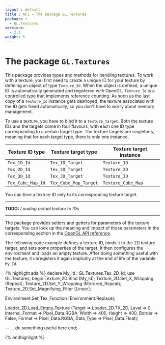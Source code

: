 ```yaml
---
layout : default
title : API - The package GL.Textures
packages :
  - GL.Textures
versions:
  - 2.1
weight: 5
---
```


# The package `GL.Textures`

This package provides types and methods for handling textures. To work with a
texture, you first need to create a unique ID for your texture by defining an object
of type `Texture_Id`. When the object is defined, a unique ID is automatically
generated and registered with OpenGL. `Texture_Id` is a controlled type that
implements reference counting. As soon as the last copy of a `Texture_Id` instance
gets destroyed, the texture associated with the ID gets freed automatically, so you
don't have to worry about memory management.

To use a texture, you have to bind it to a `Texture_Target`. Both the texture IDs
and the targets come in four flavours, with each one ID type corresponding to a
certain target type. The texture targets are singletons, meaning that for each 
target type, there is only one instance.

<table>
   <thead>
      <tr>
         <th>Texture ID type</th>
         <th>Texture target type</th>
         <th>Texture target instance</th>
      </tr>
   </thead>
   <tbody>
      <tr>
         <td><code>Tex_1D_Id</code></td>
         <td><code>Tex_1D_Target</code></td>
         <td><code>Texture_1D</code></td>
      </tr>
      <tr>
         <td><code>Tex_2D_Id</code></td>
         <td><code>Tex_2D_Target</code></td>
         <td><code>Texture_2D</code></td>
      </tr>
      <tr>
         <td><code>Tex_3D_Id</code></td>
         <td><code>Tex_3D_Target</code></td>
         <td><code>Texture_3D</code></td>
      </tr>
      <tr>
         <td><code>Tex_Cube_Map_Id</code></td>
         <td><code>Tex_Cube_Map_Target</code></td>
         <td><code>Texture_Cube_Map</code></td>
      </tr>
   </tbody>
</table>

You can `Bind` a texture ID only to its corresponding texture target.

- - -

**TODO:** _Loading actual texture to IDs_

- - -

The package provides setters and getters for parameters of the texture targets.
You can look up the meaning and impact of those parameters in the corresponding
section in the [OpenGL API reference](http://www.opengl.org/sdk/docs/man/xhtml/glTexParameter.xml).

The following code example defines a texture ID, binds it to the 2D texture target,
and sets some properties of the target. It then configures the environment and
loads an empty texture. After doing something useful with the texture,
it unregisters it again implicitly at the end of life of the variable `My_Id`.

{% highlight ada %}
declare
   My_Id : GL.Textures.Tex_2D_Id;
   use GL.Textures;
begin
   Texture_2D.Bind (My_Id);
   Texture_2D.Set_X_Wrapping (Repeat);
   Texture_2D.Set_Y_Wrapping (Mirrored_Repeat);
   Texture_2D.Set_Magnifying_Filter (Linear);
   
   Environment.Set_Tex_Function (Environment.Replace);
   
   Loader_2D.Load_Empty_Texture (Target          => Loader_2D.TX_2D,
                                 Level           => 0,
                                 Internal_Format => Pixel_Data.RGBA,
                                 Width           => 400,
                                 Height          => 400,
                                 Border          => False,
                                 Format          => Pixel_Data.RGBA,
                                 Data_Type       => Pixel_Data.Float);
   
   -- ... do something useful here
end;

{% endhighlight %}